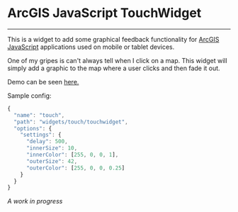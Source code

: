 # ArcGIS JavaScript TouchWidget

----
This is a widget to add some graphical feedback functionality for [ArcGIS JavaScript](http://developers.arcgis.com/en/javascript/) applications used on mobile or tablet devices.

One of my gripes is can't always tell when I click on a map. This widget will simply add a graphic to the map where a user clicks and then fade it out.

Demo can be seen [here.](http://www.odoe.net/thelab/js/touch/)

Sample config:

````javascript
{
  "name": "touch",
  "path": "widgets/touch/touchwidget",
  "options": {
    "settings": {
      "delay": 500,
      "innerSize": 10,
      "innerColor": [255, 0, 0, 1],
      "outerSize": 42,
      "outerColor": [255, 0, 0, 0.25]
    }
  }
}
````

*A work in progress*
